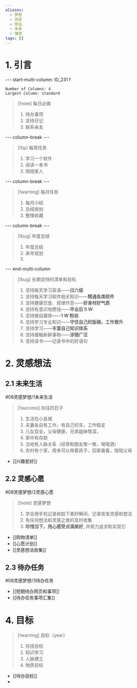 ```yaml
---
aliases:
  - 梦想
  - 灵感
  - 想法
  - 未来
  - 憧憬
tags: []
---
```

# 1. 引言

--- start-multi-column: ID_231 f
```column-settings
Number of Columns: 4
Largest Column: standard
```

> [!note] 每日必做
> 1. 待办事项
> 2. 坚持日记
> 3. 联系亲友

--- column-break ---

> [!tip] 每周任务
> 1. 学习一个软件
> 2. 阅读一本书
> 3. 陪陪家人


--- column-break ---

> [!warning] 每月任务
> 1. 每月小结
> 2. 总结规划
> 3. 整理收藏


--- column-break ---

>[!bug] 年度总结
>1. 年度总结
>2. 来年规划
>3. 



--- end-multi-column

> [!bug] 长期坚持的清单和目标
> 1. 坚持每天学习英语——**过六级**
> 2. 坚持每天学习软件相关知识——**精通各类软件**
> 3. 坚持健康饮食、规律作息——**好身材好气质**
> 4. 坚持有意识地攒钱——**毕业后 5 W**
> 5. 坚持做自媒体——**1 W 粉丝**
> 6. 坚持学习专业知识——**守住自己的饭碗，工作晋升**
> 7. 坚持学习——**丰富自己知识体系**
> 8. 坚持接触新鲜事物——**涉猎广泛**
> 9. 坚持读书——记录书中的好语句


# 2. 灵感想法
## 2.1 未来生活 
#08灵感梦想/1未来生活 
> [!success] 向往的日子
> 1. 生活在小县城
> 2. 夫妻各自有工作，有自己的车，工作稳定
> 3. 儿女双全，父母健康，兄弟姐妹情深，
> 4. 家中有存款
> 5. 当地有人脉关系（经常和朋友聚一聚，喝喝酒）
> 6. 农村有个家，周末可以带着孩子，回家看看，陪陪父母
- [[兴趣爱好]]
## 2.2 灵感心愿
#08灵感梦想/2灵感心愿
> [!note] 灵感梦想
> 1. 学会用手机记录和拍下美好瞬间、记录突发灵感和想法
> 2. 有任何想法和灵感之类的及时收集
> 3. **珍惜当下，用心感受点滴美好**, 并努力追求和实现它
- [[购物清单]] 
- [[心愿计划]]
- [[灵感想法收集]]
## 2.3 待办任务 
#08灵感梦想/3待办任务

-  [[短期待办网页和事项]]
- [[待办任务事项汇集]]

# 4. 目标
> [!warning] 目标（year）
> 1. 存钱目标 
> 2. 知识学习 
> 3. 人脉建立 
> 4. 物质目标 

- [[待办目标]]
- 